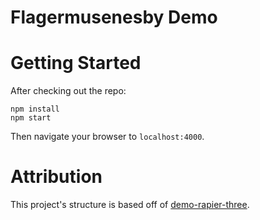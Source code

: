 # Flagermusenesby Demo

# Getting Started

After checking out the repo:

```
npm install
npm start
```

Then navigate your browser to `localhost:4000`.


# Attribution

This project's structure is based off of [demo-rapier-three](https://github.com/viridia/demo-rapier-three/tree/main).